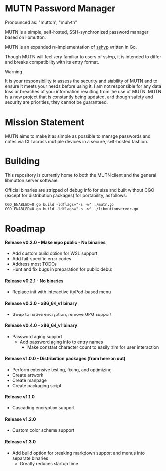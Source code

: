 # MUTN Password Manager
Pronounced as: "mutton", "muh·tn"

MUTN is a simple, self-hosted, SSH-synchronized password manager based on libmutton.

MUTN is an expanded re-implementation of [sshyp](https://github.com/rwinkhart/sshyp) written in Go.

Though MUTN will feel very familiar to users of sshyp, it is intended to differ and breaks compatibility with its entry format.

> [!WARNING]
>It is your responsibility to assess the security and stability of MUTN and to ensure it meets your needs before using it.
>I am not responsible for any data loss or breaches of your information resulting from the use of MUTN.
>MUTN is a new project that is constantly being updated, and though safety and security are priorities, they cannot be guaranteed.

# Mission Statement
MUTN aims to make it as simple as possible to manage passwords and notes via CLI across multiple devices in a secure, self-hosted fashion.

# Building
This repository is currently home to both the MUTN client and the general libmutton server software.

Official binaries are stripped of debug info for size and built without CGO (except for distribution packages) for portability, as follows:
```
CGO_ENABLED=0 go build -ldflags="-s -w" ./mutn.go
CGO_ENABLED=0 go build -ldflags="-s -w" ./libmuttonserver.go
```

# Roadmap
#### Release v0.2.0 - Make repo public - No binaries
- Add custom build option for WSL support
- Add fail-specific error codes
- Address most TODOs
- Hunt and fix bugs in preparation for public debut
#### Release v0.2.1 - No binaries
- Replace init with interactive ttyPod-based menu
#### Release v0.3.0 - x86_64_v1 binary
- Swap to native encryption, remove GPG support
#### Release v0.4.0 - x86_64_v1 binary
- Password aging support
  - Add password aging info to entry names
    - Make constant character count to easily trim for user interaction
#### Release v1.0.0 - Distribution packages (from here on out)
- Perform extensive testing, fixing, and optimizing
- Create artwork
- Create manpage
- Create packaging script
#### Release v1.1.0
- Cascading encryption support
#### Release v1.2.0
- Custom color scheme support
#### Release v1.3.0
- Add build option for breaking markdown support and menus into separate binaries
  - Greatly reduces startup time
